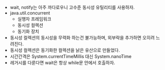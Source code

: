 - wait, notify는 아주 까다로우니 고수준 동시성 유틸리티를 사용하자.
- java.util.concurrent
  - 실행자 프레임워크
  - 동시성 컬렉션
  - 동기화 장치
- 동시성 컬렉션의 동시성을 무력화 하는건 불가능하며, 외부락을 추가하면 오히려 느려진다.
- 동시성 컬렉션은 동기화한 컬렉션을 낡은 유산으로 만들었다.
- 시간간격은 System.currentTimeMillis 대신 System.nanoTime
- 레거시를 다룬다면 wait은 항상 while문 안에서 호출하자.
